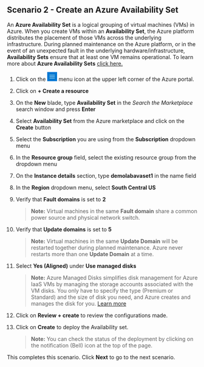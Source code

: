 ﻿## **Scenario 2 - Create an Azure Availability Set**
An **Azure Availability Set** is a logical grouping of virtual machines (VMs) in Azure. When you create VMs within an **Availability Set**, the Azure platform distributes the placement of those VMs across the underlying infrastructure. During planned maintenance on the Azure platform, or in the event of an unexpected fault in the underlying hardware/infrastructure, **Availability Sets** ensure that at least one VM remains operational. To learn more about **Azure Availability Sets** [click here.](https://docs.microsoft.com/en-us/azure/virtual-machines/virtual-machines-windows-infrastructure-availability-sets-guidelines)

1. Click on the ![Azure Menu](images/Hamburger.jpg)  menu icon at the upper left corner of the Azure portal.
2. Click on **+ Create a resource**
3. On the **New** blade, type <copy>**Availability Set**</copy> in the _Search the Marketplace_ search window and press **Enter**
4. Select **Availability Set** from the Azure marketplace and click on the **Create** button
5. Select the **Subscription** you are using from the **Subscription** dropdown menu
6. In the **Resource group** field, select the existing resource group from the dropdown menu
7. On the **Instance details** section, type <copy>**demolabavaset1**</copy> in the name field
8. In the **Region** dropdown menu, select **South Central US**
9. Verify that **Fault domains** is set to **2**

    > **Note:** Virtual machines in the same **Fault domain** share a common power source and physical network switch.

10. Verify that **Update domains** is set to **5**

    > **Note:**  Virtual machines in the same **Update Domain** will be restarted together during planned maintenance. Azure never restarts more than one **Update Domain** at a time.

11. Select **Yes (Aligned)** under **Use managed disks** 

    > **Note:** Azure Managed Disks simplifies disk management for Azure IaaS VMs by managing the storage accounts associated with the VM disks. You only have to specify the type (Premium or Standard) and the size of disk you need, and Azure creates and manages the disk for you. [Learn more](https://docs.microsoft.com/en-us/azure/storage/storage-managed-disks-overview)

12. Click on **Review + create** to review the configurations made.
13. Click on **Create** to deploy the Availability set.

    > **Note:** You can check the status of the deployment by clicking on the notification (Bell) icon at the top of the page.

This completes this scenario. Click **Next** to go to the next scenario.

